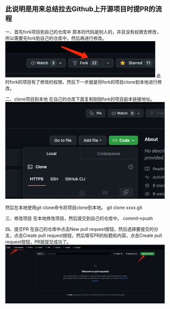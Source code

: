 ## 此说明是用来总结拉去Github上开源项目时提PR的流程

一、首先fork项目到自己的仓库中
原本的代码是别人的，并且没有权限去修改，所以需要先fork到自己的仓库中，然后再进行修改。
![img.png](fork.png)
此时fork的项目有了修改的权限，然后下一步就是将fork的项目clone到本地进行修改。

二、clone项目到本地
在自己的仓库下面复制刚刚fork的项目副本链接地址。
![img_1.png](clone.png)

然后在本地使用git clone命令将项目clone到本地。
git clone xxxx.git

三、修改项目
在本地修改项目，然后提交到自己的仓库中。
commit->push

四、提交PR
在自己的仓库中点击New pull request按钮，然后选择要提交的分支，点击Create pull request按钮，然后填写PR的标题和内容，点击Create pull request按钮，PR就提交成功了。
![img.png](pr.png)